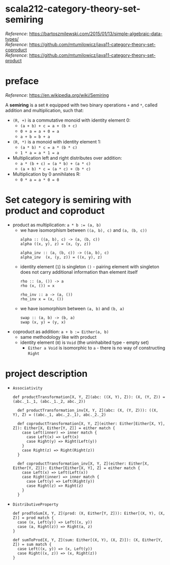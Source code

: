 # scala212-category-theory-set-semiring
_Reference_: https://bartoszmilewski.com/2015/01/13/simple-algebraic-data-types/  
_Reference_: https://github.com/mtumilowicz/java11-category-theory-set-coproduct  
_Reference_: https://github.com/mtumilowicz/java11-category-theory-set-product

# preface
_Reference_: https://en.wikipedia.org/wiki/Semiring

A **semiring** is a set `R` equipped with two binary 
operations `+` and `*`, called addition and multiplication, 
such that:
* `(R, +)` is a commutative monoid with identity element 0:
    * `(a + b) + c = a + (b + c)`
    * `0 + a = a + 0 = a`
    * `a + b = b + a`
* `(R, *)` is a monoid with identity element 1:
    * `(a * b) * c = a * (b * c)`
    * `1 * a = a * 1 = a`
* Multiplication left and right distributes over addition:
    * `a * (b + c) = (a * b) + (a * c)`
    * `(a + b) * c = (a * c) + (b * c)`
* Multiplication by 0 annihilates R:
    * `0 * a = a * 0 = 0`

# Set category is semiring with product and coproduct
* product as multiplication: `a * b := (a, b)`
    * we have isomorphism between `((a, b), c)` and `(a, (b, c))`
        ```
        alpha :: ((a, b), c) -> (a, (b, c))
        alpha ((x, y), z) = (x, (y, z))
        
        alpha_inv :: (a, (b, c)) -> ((a, b), c)
        alpha_inv  (x, (y, z)) = ((x, y), z)
        ```
    * identity element (`1`) is singleton `()` - 
    pairing element with singleton does not carry additional
    information than element itself
        ```
        rho :: (a, ()) -> a
        rho (x, ()) = x
        
        rho_inv :: a -> (a, ())
        rho_inv x = (x, ())
        ```
    * we have isomorphism between `(a, b)` and `(b, a)`
        ```
        swap :: (a, b) -> (b, a)
        swap (x, y) = (y, x)
        ```
* coproduct as addition: `a + b := Either(a, b)`
    * same methodology like with product
    * identity element (`0`) is `Void` (the uninhabited type - 
    empty set)
        * `Either a Void` is isomorphic to `a` - there is no way 
        of constructing `Right`

# project description
* `Associativity`
    ```
    def productTransformation[X, Y, Z](abc: ((X, Y), Z)): (X, (Y, Z)) = (abc._1._1, (abc._1._2, abc._2))
    
      def productTransformation_inv[X, Y, Z](abc: (X, (Y, Z))): ((X, Y), Z) = ((abc._1, abc._2._1), abc._2._2)
    
      def coproductTransformation[X, Y, Z](either: Either[Either[X, Y], Z]): Either[X, Either[Y, Z]] = either match {
        case Left(inner) => inner match {
          case Left(x) => Left(x)
          case Right(y) => Right(Left(y))
        }
        case Right(z) => Right(Right(z))
      }
    
      def coproductTransformation_inv[X, Y, Z](either: Either[X, Either[Y, Z]]): Either[Either[X, Y], Z] = either match {
        case Left(x) => Left(Left(x))
        case Right(inner) => inner match {
          case Left(y) => Left(Right(y))
          case Right(z) => Right(z)
        }
      }
    ```
* `DistributiveProperty`
    ```
    def prodToSum[X, Y, Z](prod: (X, Either[Y, Z])): Either[(X, Y), (X, Z)] = prod match {
      case (x, Left(y)) => Left((x, y))
      case (a, Right(z)) => Right(a, z)
    }
    
    def sumToProd[X, Y, Z](sum: Either[(X, Y), (X, Z)]): (X, Either[Y, Z]) = sum match {
      case Left((x, y)) => (x, Left(y))
      case Right((x, z)) => (x, Right(z))
    }
    ```